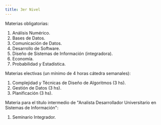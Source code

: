 ```yaml
---
title: 3er Nivel
---
```


Materias obligatorias:

1. Análisis Numérico.
2. Bases de Datos.
3. Comunicación de Datos.
4. Desarrollo de Software.
5. Diseño de Sistemas de Información (integradora).
6. Economía.
7. Probabilidad y Estadística.

Materias electivas (un mínimo de 4 horas cátedra semanales):

1. Complejidad y Técnicas de Diseño de Algoritmos (3 hs).
2. Gestión de Datos (3 hs).
3. Planificación (3 hs).

Materia para el título intermedio de "Analista Desarrollador Universitario en Sistemas de Información":

1. Seminario Integrador.
